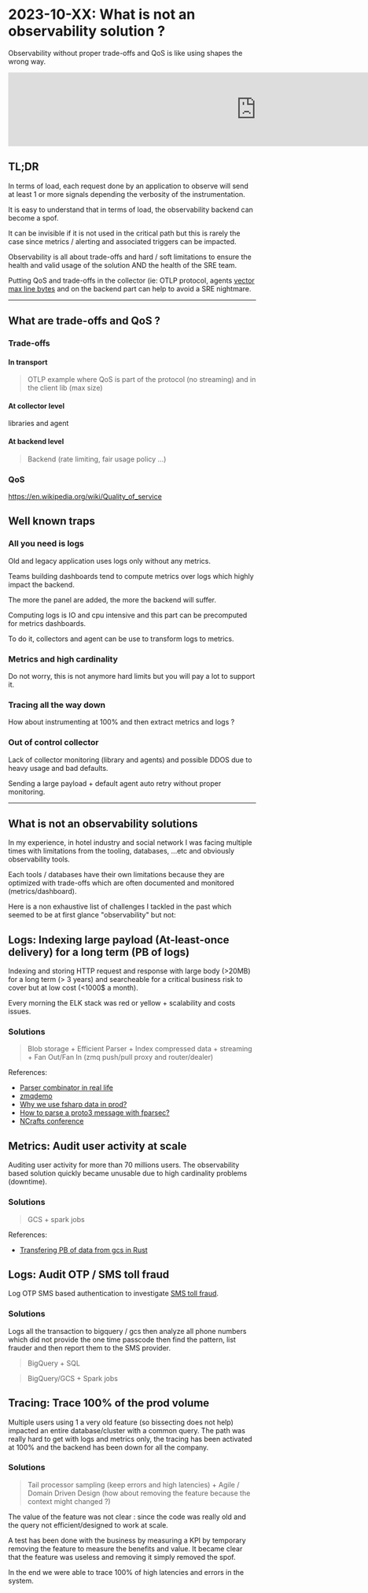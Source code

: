 # 2023-10-XX: What is not an observability solution ?

Observability without proper trade-offs and QoS is like using shapes the wrong way.

<iframe width="200%" src="https://www.youtube.com/embed/rZ3ETK7-ZM8?si=DtdEOm7lkF3aaiiT" title="YouTube video player" frameborder="0" allow="accelerometer; autoplay; clipboard-write; encrypted-media; gyroscope; picture-in-picture; web-share" allowfullscreen></iframe>

## TL;DR
In terms of load, each request done by an application to observe will send at least 1 or more signals depending the verbosity of the instrumentation.

It is easy to understand that in terms of load, the observability backend can become a spof.

It can be invisible if it is not used in the critical path but this is rarely the case since metrics / alerting and associated triggers can be impacted.

Observability is all about trade-offs and hard / soft limitations to ensure the health and valid usage of the solution AND the health of the SRE team.

Putting QoS and trade-offs in the collector (ie: OTLP protocol, agents [vector max line bytes](https://vector.dev/docs/reference/configuration/sources/file/#max_line_bytes) and on the backend part can help to avoid a SRE nightmare.

---
## What are trade-offs and QoS ?

### Trade-offs

#### In transport
> OTLP example where QoS is part of the protocol (no streaming) and in the client lib (max size)

#### At collector level
libraries and agent

#### At backend level
> Backend (rate limiting, fair usage policy ...)

### QoS
https://en.wikipedia.org/wiki/Quality_of_service

## Well known traps

### All you need is logs
Old and legacy application uses logs only without any metrics.

Teams building dashboards tend to compute metrics over logs which highly impact the backend.

The more the panel are added, the more the backend will suffer.

Computing logs is IO and cpu intensive and this part can be precomputed for metrics dashboards.

To do it, collectors and agent can be use to transform logs to metrics.

### Metrics and high cardinality
Do not worry, this is not anymore hard limits but you will pay a lot to support it.

### Tracing all the way down
How about instrumenting at 100% and then extract metrics and logs ?

### Out of control collector
Lack of collector monitoring (library and agents) and possible DDOS due to heavy usage and bad defaults.

Sending a large payload + default agent auto retry without proper monitoring.

---

## What is not an observability solutions

In my experience, in hotel industry and social network I was facing multiple times with limitations from the tooling, databases, ...etc and obviously observability tools.

Each tools / databases have their own limitations because they are optimized with trade-offs which are often documented and monitored (metrics/dashboard).

Here is a non exhaustive list of challenges I tackled in the past which seemed to be at first glance "observability" but not:

## Logs: Indexing large payload (At-least-once delivery) for a long term (PB of logs)
Indexing and storing HTTP request and response with large body (>20MB) for a long term (> 3 years) and searcheable for a critical business risk to cover but at low cost (<1000$ a month).

Every morning the ELK stack was red or yellow + scalability and costs issues.

### Solutions

> Blob storage + Efficient Parser + Index compressed data + streaming + Fan Out/Fan In (zmq push/pull proxy and router/dealer)

References:
- [Parser combinator in real life](https://cboudereau.github.io/fsharp,/parser/combinator/2017/08/09/why-parser.html)
- [zmqdemo](https://github.com/cboudereau/zmqdemo)
- [Why we use fsharp data in prod?](https://cboudereau.github.io/fsharp/data/prod/2017/08/18/why-we-use-fsharp-data-in-prod.html)
- [How to parse a proto3 message with fparsec?](https://cboudereau.github.io/fsharp/parser/combinator/fparsec/proto3/2017/08/10/proto3-parser.html)
- [NCrafts conference](https://twitter.com/ncraftsConf/status/983306821984190464)

## Metrics: Audit user activity at scale
Auditing user activity for more than 70 millions users. The observability based solution quickly became unusable due to high cardinality problems (downtime).

### Solutions
> GCS + spark jobs

References:

- [Transfering PB of data from gcs in Rust](https://github.com/cboudereau/gcs-rsync)

## Logs: Audit OTP / SMS toll fraud 
Log OTP SMS based authentication to investigate [SMS toll fraud](https://www.twilio.com/docs/verify/preventing-toll-fraud).

### Solutions
Logs all the transaction to bigquery / gcs then analyze all phone numbers which did not provide the one time passcode then find the pattern, list frauder and then report them to the SMS provider.

> BigQuery + SQL

> BigQuery/GCS + Spark jobs

## Tracing: Trace 100% of the prod volume
Multiple users using 1 a very old feature (so bissecting does not help) impacted an entire database/cluster with a common query. The path was really hard to get with logs and metrics only, the tracing has been activated at 100% and the backend has been down for all the company.

### Solutions
> Tail processor sampling (keep errors and high latencies) + Agile / Domain Driven Design (how about removing the feature because the context might changed ?)

The value of the feature was not clear : since the code was really old and the query not efficient/designed to work at scale.

A test has been done with the business by measuring a KPI by temporary removing the feature to measure the benefits and value. It became clear that the feature was useless and removing it simply removed the spof.

In the end we were able to trace 100% of high latencies and errors in the system.
